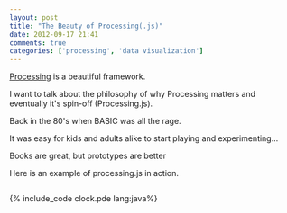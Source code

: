 ```yaml
---
layout: post
title: "The Beauty of Processing(.js)"
date: 2012-09-17 21:41
comments: true
categories: ['processing', 'data visualization'] 
---
```


<a href="http://www.processing.org">Processing</a> is a beautiful framework. 

I want to talk about the philosophy of why Processing matters 
and eventually it's spin-off (Processing.js).

Back in the 80's when BASIC was all the rage. 

It was easy for kids and adults alike to start playing and experimenting...

Books are great, but prototypes are better

Here is an example of processing.js in action.

<script src="http://cloud.github.com/downloads/processing-js/processing-js/processing-1.4.1.js" 
type="text/javascript"></script>
<canvas data-processing-sources="/downloads/code/clock.pde" width="200" height="200">
</canvas></p>
<div style="height:0px;width:0px;overflow:hidden;"></div>

{% include_code clock.pde lang:java%}

